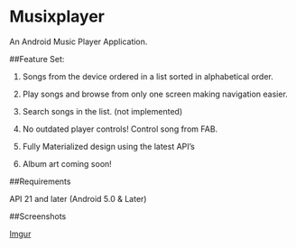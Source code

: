 # Musixplayer
An Android Music Player Application.

##Feature Set:

1. Songs from the device ordered in a list sorted in alphabetical order.

2. Play songs and browse from only one screen making navigation easier.

3. Search songs in the list. (not implemented)

4. No outdated player controls! Control song from FAB.

5. Fully Materialized design using the latest API’s

6. Album art coming soon!

##Requirements

API 21 and later (Android 5.0 & Later)

##Screenshots

[Imgur](http://i.imgur.com/fJFbnNE.jpg?raw=true)



